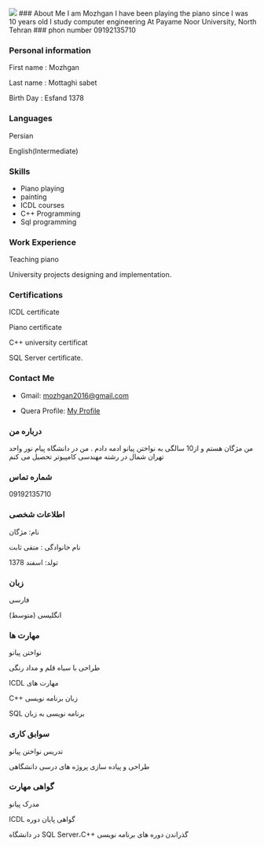 <img src="https://avatars2.githubusercontent.com/u/74673233?s=400&v=4" />
### About Me
I am Mozhgan I have been playing the piano since I was 10 years old I study computer engineering At Payame Noor University, North Tehran
### phon number
09192135710

### Personal information
First name : Mozhgan

Last name : Mottaghi sabet

Birth Day : Esfand 1378

### Languages
Persian

English(Intermediate)

### Skills
 + Piano playing
 + painting
 + ICDL courses
 + C++ Programming
 + Sql programming

### Work Experience
Teaching piano

University projects designing and implementation.

### Certifications
ICDL certificate

Piano certificate

C++ university certificat

SQL Server certificate.

### Contact Me
- Gmail: mozhgan2016@gmail.com

- Quera Profile: <a href="https://quera.ir/profile/mozhgan2016">My Profile</a>


### درباره من
من مژگان هستم و از10 سالگی به نواختن پیانو ادمه دادم .
من در دانشگاه پیام نور واحد تهران شمال در رشته مهندسی کامپیوتر تحصیل می کنم

### شماره تماس 
09192135710

### اطلاعات شخصی
نام: مژگان

نام خانوادگی : متقی ثابت

تولد: اسفند 1378

### زبان
فارسی

(انگلیسی  (متوسط

### مهارت ها

نواختن پیانو

طراحی با سیاه قلم و مداد رنگی

 ICDL مهارت های 

C++ زبان برنامه نویسی

SQL برنامه نویسی به زبان

### سوابق کاری
تدریس نواختن پیانو

طراحی و پیاده سازی پروژه های درسی دانشگاهی

### گواهی مهارت 
مدرک پیانو

ICDL گواهی پایان دوره

 در دانشگاه SQL Server،C++ گذراندن دوره های برنامه نویسی
